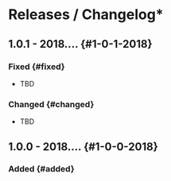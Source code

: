 # Releases / Changelog\*

## 1.0.1 - 2018.... {#1-0-1-2018}

### Fixed {#fixed}

* TBD

### Changed {#changed}

* TBD

## 1.0.0 - 2018.... {#1-0-0-2018}

### Added {#added}



